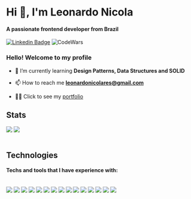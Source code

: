 <h1>Hi 👋, I'm Leonardo Nicola</h1>
<h4>A passionate frontend developer from Brazil</h4>

[![Linkedin Badge](https://img.shields.io/badge/-LinkedIn-5658dd?style=flat-square&logo=Linkedin&logoColor=white&link=https://www.linkedin.com/in/leonardonicola/)](https://www.linkedin.com/in/leonardonicola/) 
![CodeWars](https://www.codewars.com/users/leonardonicola/badges/micro)

  ### Hello! Welcome to my profile

- 🌱 I’m currently learning **Design Patterns, Data Structures and SOLID**

- 📫 How to reach me **leonardonicolares@gmail.com**

- 👨‍💻 Click to see my [portfolio](https://leodev.vercel.app/)

## Stats
<div>
  <img src="https://github-readme-stats.vercel.app/api?username=leonardonicola&count_private=true&show_icons=true&theme=radical&custom_title=My%20stats"/>
  <img src="https://github-readme-stats.vercel.app/api/top-langs/?username=leonardonicola&layout=compact&langs_count=5&theme=radical&custom_title=Most%20used%20techs"/>
</div>
  


<br/>

## Technologies
#### Techs and tools that I have experience with:

<div style="display: inline_block"><br>
  <img src="https://img.shields.io/badge/TypeScript-5658dd?style=flat-square&logo=TypeScript&logoColor=white"/>
  <img src="https://img.shields.io/badge/Javascript-5658dd?style=flat-square&logo=Javascript&logoColor=white"/>
  <img src="https://img.shields.io/badge/Vue.js-5658dd?style=flat-square&logo=Vue.js&logoColor=white"/>
  <img src="https://img.shields.io/badge/Nuxt.js-5658dd?style=flat-square&logo=Nuxt.js&logoColor=white"/>
  <img src="https://img.shields.io/badge/Tailwind%20CSS-5658dd?style=flat-square&logo=TailwindCSS&logoColor=white"/>
  <img src="https://img.shields.io/badge/Vitest-5658dd?style=flat-square&logo=Vitest&logoColor=white"/>
  <img src="https://img.shields.io/badge/Vue%20Test%20Utils-5658dd?style=flat-square&logo=Vue.js&logoColor=white"/>
  <img src="https://img.shields.io/badge/Docker-5658dd?style=flat-square&logo=Docker&logoColor=white"/>
  <img src="https://img.shields.io/badge/Quasar-5658dd?style=flat-square&logo=Quasar&logoColor=white"/>
  <img src="https://img.shields.io/badge/Express-5658dd?style=flat-square&logo=Express&logoColor=white"/>
  <img src="https://img.shields.io/badge/PostgreSQL-5658dd?style=flat-square&logo=PostgreSQL&logoColor=white"/>
  <img src="https://img.shields.io/badge/HTML5-5658dd?style=flat-square&logo=HTML5&logoColor=white"/>
  <img src="https://img.shields.io/badge/CSS3-5658dd?style=flat-square&logo=CSS3&logoColor=white"/>
  <img src="https://img.shields.io/badge/Git-5658dd?style=flat-square&logo=Git&logoColor=white"/>
  <img src="https://img.shields.io/badge/GitHub-5658dd?style=flat-square&logo=GitHub&logoColor=white"/>
</div>
